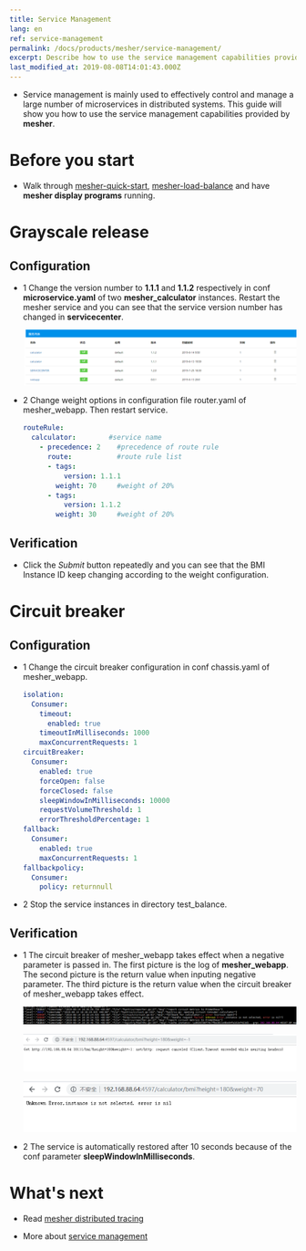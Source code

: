 ```yaml
---
title: Service Management
lang: en
ref: service-management
permalink: /docs/products/mesher/service-management/
excerpt: Describe how to use the service management capabilities provided by mesher
last_modified_at: 2019-08-08T14:01:43.000Z
---
```


- Service management is mainly used to effectively control and manage a large number of microservices in distributed systems. This guide will show you how to use the service management capabilities provided by **mesher**.

# Before you start

- Walk through [mesher-quick-start](/docs/products/mesher/quick-start/), [mesher-load-balance](/docs/products/mesher/load-balance/) and have **mesher display programs** running.

# Grayscale release

## Configuration

- 1 Change the version number to **1.1.1** and **1.1.2** respectively in conf **microservice.yaml** of two **mesher_calculator** instances. Restart the mesher service and you can see that the service version number has changed in **servicecenter**.

  ![mesher-ser-manage-ver](/assets/images/mesher/mesher-ser-manage-ver.png)

- 2 Change weight options in configuration file router.yaml of mesher_webapp. Then restart service.

  ```yaml
  routeRule:
    calculator:        #service name
      - precedence: 2    #precedence of route rule
        route:           #route rule list
        - tags:
            version: 1.1.1
          weight: 70     #weight of 20%
        - tags:
            version: 1.1.2
          weight: 30     #weight of 20%
  ```

## Verification

- Click the _Submit_ button repeatedly and you can see that the BMI Instance ID keep changing according to the weight configuration.

# Circuit breaker

## Configuration

- 1 Change the circuit breaker configuration in conf chassis.yaml of mesher_webapp.

  ```yaml
  isolation:
    Consumer:
      timeout:
        enabled: true
      timeoutInMilliseconds: 1000            
      maxConcurrentRequests: 1
  circuitBreaker:
    Consumer:
      enabled: true
      forceOpen: false
      forceClosed: false
      sleepWindowInMilliseconds: 10000    
      requestVolumeThreshold: 1          
      errorThresholdPercentage: 1
  fallback:
    Consumer:
      enabled: true
      maxConcurrentRequests: 1
  fallbackpolicy:
    Consumer:
      policy: returnnull
  ```

- 2 Stop the service instances in directory test_balance.

## Verification

- 1 The circuit breaker of mesher_webapp takes effect when a negative parameter is passed in. The first picture is the log of **mesher_webapp**. The second picture is the return value when inputing negative parameter. The third picture is the return value when the circuit breaker of mesher_webapp takes effect.

  ![mesher-circuitbreaker](/assets/images/mesher/mesher-circuitbreaker.png)

  ![mesher-circuitbreaker-ret](/assets/images/mesher/mesher-circuitbreaker-ret.png)

  ![mesher-circuitbreaker-ret-nil](/assets/images/mesher/mesher-circuitbreaker-ret-nil.png)

- 2 The service is automatically restored after 10 seconds because of the conf parameter **sleepWindowInMilliseconds**.

# What's next

- Read [mesher distributed tracing](/docs/products/mesher/distributed-tracing/)

- More about [service management](/docs/users/service-configurations/)
